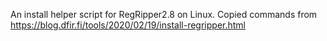 An install helper script for RegRipper2.8 on Linux. 
Copied commands from https://blog.dfir.fi/tools/2020/02/19/install-regripper.html
